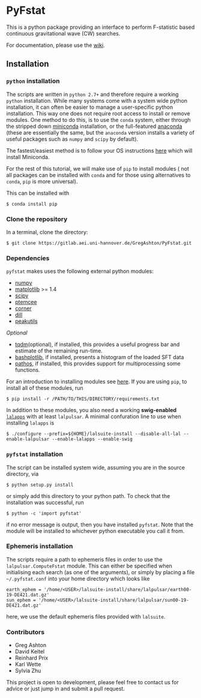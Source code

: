 # PyFstat

This is a python package providing an interface to perform F-statistic based
continuous gravitational wave (CW) searches.

For documentation, please use the [wiki](https://gitlab.aei.uni-hannover.de/GregAshton/PyFstat/wikis/home).

## Installation

### `python` installation
The scripts are written in `python 2.7+` and therefore require a working
`python` installation. While many systems come with a system wide python
installation, it can often be easier to manage a user-specific python
installation. This way one does not require root access to install or remove
modules. One method to do this, is to use the `conda` system, either through
the stripped down [miniconda](http://conda.pydata.org/miniconda.html)
installation, or the full-featured
[anaconda](https://www.continuum.io/downloads) (these are essentially the
same, but the `anaconda` version installs a variety of useful packages such as
`numpy` and `scipy` by default).

The fastest/easiest method is to follow your OS instructions
[here](https://conda.io/docs/install/quick.html) which will install Miniconda.

For the rest of this tutorial, we will make use of `pip` to install modules (
not all packages can be installed with `conda` and for those using alternatives
to `conda`, `pip` is more universal).

This can be installed with
```
$ conda install pip
```

### Clone the repository

In a terminal, clone the directory:

```
$ git clone https://gitlab.aei.uni-hannover.de/GregAshton/PyFstat.git
```

### Dependencies

`pyfstat` makes uses the following external python modules:

* [numpy](http://www.numpy.org/)
* [matplotlib](http://matplotlib.org/) >= 1.4
* [scipy](https://www.scipy.org/)
* [ptemcee](https://github.com/willvousden/ptemcee)
* [corner](https://pypi.python.org/pypi/corner/)
* [dill](https://pypi.python.org/pypi/dill)
* [peakutils](https://pypi.python.org/pypi/PeakUtils)

*Optional*
* [tqdm](https://pypi.python.org/pypi/tqdm)(optional), if installed, this
  provides a useful progress bar and estimate of the remaining run-time.
* [bashplotlib](https://github.com/glamp/bashplotlib), if installed, presents
  a histogram of the loaded SFT data
* [pathos](https://pypi.python.org/pypi/pathos), if installed, this provides
  support for multiprocessing some functions.

For an introduction to installing modules see
[here](https://docs.python.org/3.5/installing/index.html). If you are using
`pip`, to install all of these modules, run
```
$ pip install -r /PATH/TO/THIS/DIRECTORY/requirements.txt
```

In addition to these modules, you also need a working **swig-enabled**
[`lalapps`](http://software.ligo.org/docs/lalsuite/lalsuite/) with
  at least `lalpulsar`. A minimal confuration line to use when installing
`lalapps` is

```
$ ./configure --prefix=${HOME}/lalsuite-install --disable-all-lal --enable-lalpulsar --enable-lalapps --enable-swig
```


### `pyfstat` installation

The script can be installed system wide, assuming you are in the source directory, via
```
$ python setup.py install
```
or simply add this directory to your python path. To check that the installation
was successful, run
```
$ python -c 'import pyfstat'
```
if no error message is output, then you have installed `pyfstat`. Note that
the module will be installed to whichever python executable you call it from.

### Ephemeris installation

The scripts require a path to ephemeris files in order to use the
`lalpulsar.ComputeFstat` module. This can either be specified when initialising
each search (as one of the arguments), or simply by placing a file
`~/.pyfstat.conf` into your home directory which looks like

```
earth_ephem = '/home/<USER>/lalsuite-install/share/lalpulsar/earth00-19-DE421.dat.gz'
sun_ephem = '/home/<USER>/lalsuite-install/share/lalpulsar/sun00-19-DE421.dat.gz'
```
here, we use the default ephemeris files provided with `lalsuite`.

### Contributors

* Greg Ashton
* David Keitel
* Reinhard Prix
* Karl Wette
* Sylvia Zhu

This project is open to development, please feel free to contact us
for advice or just jump in and submit a pull request.
